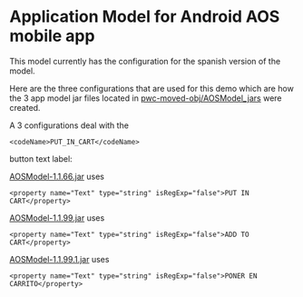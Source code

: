# Application Model for Android AOS mobile app
This model currently has the configuration for the spanish version of the model.

Here are the three configurations that are used for this demo which are how the 3 app model jar files located in 
[pwc-moved-obj/AOSModel_jars](../pwc-moved-obj/AOSModel_jars) were created.

A 3 configurations deal with the 
```
<codeName>PUT_IN_CART</codeName>
```
button text label:

[AOSModel-1.1.66.jar](../pwc-moved-obj/AOSModel_jars/AOSModel-1.1.66.jar) uses
```
<property name="Text" type="string" isRegExp="false">PUT IN CART</property>
```

[AOSModel-1.1.99.jar](../pwc-moved-obj/AOSModel_jars/AOSModel-1.1.99.jar) uses
```
<property name="Text" type="string" isRegExp="false">ADD TO CART</property>
```

[AOSModel-1.1.99.1.jar](../pwc-moved-obj/AOSModel_jars/AOSModel-1.1.99.1.jar) uses
```
<property name="Text" type="string" isRegExp="false">PONER EN CARRITO</property>
```

